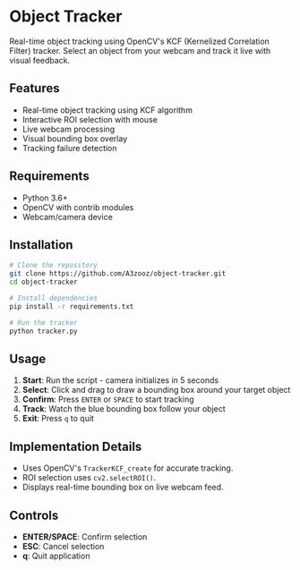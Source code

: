 # Object Tracker

Real-time object tracking using OpenCV's KCF (Kernelized Correlation Filter) tracker. Select an object from your webcam and track it live with visual feedback.

## Features

- Real-time object tracking using KCF algorithm
- Interactive ROI selection with mouse
- Live webcam processing
- Visual bounding box overlay
- Tracking failure detection

## Requirements

- Python 3.6+
- OpenCV with contrib modules
- Webcam/camera device

## Installation

```bash
# Clone the repository
git clone https://github.com/A3zooz/object-tracker.git
cd object-tracker

# Install dependencies
pip install -r requirements.txt

# Run the tracker
python tracker.py
```

## Usage

1. **Start**: Run the script - camera initializes in 5 seconds
2. **Select**: Click and drag to draw a bounding box around your target object
3. **Confirm**: Press `ENTER` or `SPACE` to start tracking
4. **Track**: Watch the blue bounding box follow your object
5. **Exit**: Press `q` to quit

## Implementation Details

- Uses OpenCV's `TrackerKCF_create` for accurate tracking.
- ROI selection uses `cv2.selectROI()`.
- Displays real-time bounding box on live webcam feed.

## Controls

- **ENTER/SPACE**: Confirm selection
- **ESC**: Cancel selection
- **q**: Quit application

